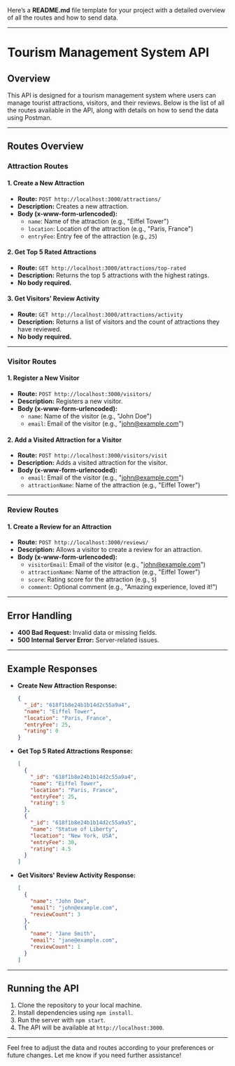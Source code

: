 Here’s a **README.md** file template for your project with a detailed overview of all the routes and how to send data.

---

# Tourism Management System API

## Overview

This API is designed for a tourism management system where users can manage tourist attractions, visitors, and their reviews. Below is the list of all the routes available in the API, along with details on how to send the data using Postman.

---

## **Routes Overview**

### **Attraction Routes**

#### 1. **Create a New Attraction**
- **Route:** `POST http://localhost:3000/attractions/`
- **Description:** Creates a new attraction.
- **Body (x-www-form-urlencoded):**
  - `name`: Name of the attraction (e.g., "Eiffel Tower")
  - `location`: Location of the attraction (e.g., "Paris, France")
  - `entryFee`: Entry fee of the attraction (e.g., `25`)

#### 2. **Get Top 5 Rated Attractions**
- **Route:** `GET http://localhost:3000/attractions/top-rated`
- **Description:** Returns the top 5 attractions with the highest ratings.
- **No body required.**

#### 3. **Get Visitors' Review Activity**
- **Route:** `GET http://localhost:3000/attractions/activity`
- **Description:** Returns a list of visitors and the count of attractions they have reviewed.
- **No body required.**

---

### **Visitor Routes**

#### 1. **Register a New Visitor**
- **Route:** `POST http://localhost:3000/visitors/`
- **Description:** Registers a new visitor.
- **Body (x-www-form-urlencoded):**
  - `name`: Name of the visitor (e.g., "John Doe")
  - `email`: Email of the visitor (e.g., "john@example.com")

#### 2. **Add a Visited Attraction for a Visitor**
- **Route:** `POST http://localhost:3000/visitors/visit`
- **Description:** Adds a visited attraction for the visitor.
- **Body (x-www-form-urlencoded):**
  - `email`: Email of the visitor (e.g., "john@example.com")
  - `attractionName`: Name of the attraction (e.g., "Eiffel Tower")

---

### **Review Routes**

#### 1. **Create a Review for an Attraction**
- **Route:** `POST http://localhost:3000/reviews/`
- **Description:** Allows a visitor to create a review for an attraction.
- **Body (x-www-form-urlencoded):**
  - `visitorEmail`: Email of the visitor (e.g., "john@example.com")
  - `attractionName`: Name of the attraction (e.g., "Eiffel Tower")
  - `score`: Rating score for the attraction (e.g., `5`)
  - `comment`: Optional comment (e.g., "Amazing experience, loved it!")

---

## **Error Handling**

- **400 Bad Request:** Invalid data or missing fields.
- **500 Internal Server Error:** Server-related issues.

---

## **Example Responses**

- **Create New Attraction Response:**
  ```json
  {
    "_id": "618f1b8e24b1b14d2c55a9a4",
    "name": "Eiffel Tower",
    "location": "Paris, France",
    "entryFee": 25,
    "rating": 0
  }
  ```

- **Get Top 5 Rated Attractions Response:**
  ```json
  [
    {
      "_id": "618f1b8e24b1b14d2c55a9a4",
      "name": "Eiffel Tower",
      "location": "Paris, France",
      "entryFee": 25,
      "rating": 5
    },
    {
      "_id": "618f1b8e24b1b14d2c55a9a5",
      "name": "Statue of Liberty",
      "location": "New York, USA",
      "entryFee": 30,
      "rating": 4.5
    }
  ]
  ```

- **Get Visitors' Review Activity Response:**
  ```json
  [
    {
      "name": "John Doe",
      "email": "john@example.com",
      "reviewCount": 3
    },
    {
      "name": "Jane Smith",
      "email": "jane@example.com",
      "reviewCount": 1
    }
  ]
  ```

---

## **Running the API**

1. Clone the repository to your local machine.
2. Install dependencies using `npm install`.
3. Run the server with `npm start`.
4. The API will be available at `http://localhost:3000`.

---

Feel free to adjust the data and routes according to your preferences or future changes. Let me know if you need further assistance!